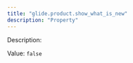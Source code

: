 ```yaml
---
title: "glide.product.show_what_is_new"
description: "Property"
---
```


Description: 

Value: `false`